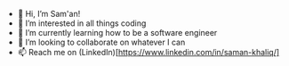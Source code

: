 - 👋 Hi, I’m Sam'an!
- 👀 I’m interested in all things coding
- 🌱 I’m currently learning how to be a software engineer
- 💞️ I’m looking to collaborate on whatever I can
- 📫 Reach me on (LinkedIn)[https://www.linkedin.com/in/saman-khaliq/]

<!---
SamanKhaliq47/SamanKhaliq47 is a ✨ special ✨ repository because its `README.md` (this file) appears on your GitHub profile.
You can click the Preview link to take a look at your changes.
--->
